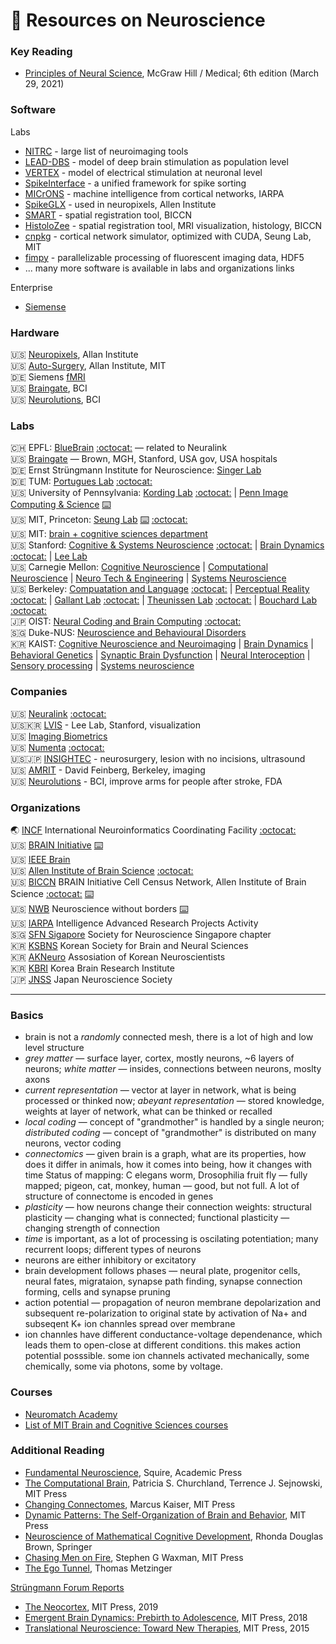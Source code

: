 # 🌌 Resources on Neuroscience

### Key Reading

* [Principles of Neural Science](https://www.amazon.com/Principles-Neural-Science-Sixth-Kandel-dp-1259642232/dp/1259642232), McGraw Hill / Medical; 6th edition (March 29, 2021)

### Software

Labs
* [NITRC](https://www.nitrc.org/projects) - large list of neuroimaging tools
* [LEAD-DBS](https://www.lead-dbs.org/) - model of deep brain stimulation as population level
* [VERTEX](http://vertexsimulator.org/) - model of electrical stimulation at neuronal level
* [SpikeInterface](https://github.com/SpikeInterface) - a unified framework for spike sorting
* [MICrONS](https://www.iarpa.gov/index.php/research-programs/microns) - machine intelligence from cortical networks, IARPA
* [SpikeGLX](http://billkarsh.github.io/SpikeGLX/) - used in neuropixels, Allen Institute
* [SMART](https://github.com/mjin1812/SMART) - spatial registration tool, BICCN
* [HistoloZee](http://picsl.upenn.edu/software/histolozee/) - spatial registration tool, MRI visualization, histology, BICCN
* [cnpkg](https://github.com/srinituraga/cnpkg) - cortical network simulator, optimized with CUDA, Seung Lab, MIT
* [fimpy](https://github.com/portugueslab/fimpy) - parallelizable processing of fluorescent imaging data, HDF5
* ... many more software is available in labs and organizations links

Enterprise
* [Siemense](https://www.siemens-healthineers.com/en-sg/magnetic-resonance-imaging/options-and-upgrades/clinical-applications)

### Hardware
🇺🇸 [Neuropixels](https://www.neuropixels.org/), Allan Institute  
🇺🇸 [Auto-Surgery](http://www.autosurgery.org/), Allan Institute, MIT  
🇩🇪 Siemens [fMRI](https://www.siemens-healthineers.com/en-sg/magnetic-resonance-imaging)  
🇺🇸 [Braingate](https://www.braingate.org), BCI   
🇺🇸 [Neurolutions](https://www.neurolutions.com), BCI  

### Labs
🇨🇭 EPFL: [BlueBrain](https://www.epfl.ch/research/domains/bluebrain/) [:octocat:](https://github.com/BlueBrain) — related to Neuralink  
🇺🇸 [Braingate](https://www.braingate.org) — Brown, MGH, Stanford, USA gov, USA hospitals  
🇩🇪 Ernst Strüngmann Institute for Neuroscience: [Singer Lab](https://www.esi-frankfurt.de/research/singer-lab/)  
🇩🇪 TUM: [Portugues Lab](http://www.portugueslab.com) [:octocat:](https://github.com/portugueslab)  
🇺🇸 University of Pennsylvania: [Kording Lab](www.kordinglab.com) [:octocat:](https://github.com/KordingLab) | [Penn Image Computing & Science](www.picsl.upenn.edu) [:keyboard:](http://picsl.upenn.edu/software/)  
🇺🇸 MIT, Princeton: [Seung Lab](https://seunglab.org/) [:keyboard:](https://seunglab.org/software/) [:octocat:](https://github.com/seung-lab)  
🇺🇸 MIT: [brain + cognitive sciences department](https://bcs.mit.edu/)  
🇺🇸 Stanford: [Cognitive & Systems Neuroscience](https://med.stanford.edu/scsnl/about1.html) [:octocat:](https://github.com/scsnl) | [Brain Dynamics](https://web.stanford.edu/group/bdl/) [:octocat:](https://github.com/braindynamicslab) | [Lee Lab](https://llab.stanford.edu/index.html)  
🇺🇸 Carnegie Mellon: [Cognitive Neuroscience](https://www.cmu.edu/ni/research/cognitive-neuroscience.html) | [Computational Neuroscience](https://www.cmu.edu/ni/research/computational-neuroscience.html) | [Neuro Tech & Engineering](https://www.cmu.edu/ni/research/neuro-tech-and-engineering.html) | [Systems Neuroscience](https://www.cmu.edu/ni/research/systems-neuroscience.html)  
🇺🇸 Berkeley: [Compuatation and Language](http://colala.berkeley.edu/) [:octocat:](https://github.com/piantado) | [Perceptual Reality](http://www.emilyacooper.org/index.html) [:octocat:](https://github.com/eacooper) | [Gallant Lab](https://www.gallantlab.org) [:octocat:](https://github.com/gallantlab) | [Theunissen Lab](http://theunissen.berkeley.edu) [:octocat:](https://github.com/theunissenlab) | [Bouchard Lab](https://bouchardlab.lbl.gov/) [:octocat:](https://github.com/BouchardLab)  
🇯🇵 OIST: [Neural Coding and Brain Computing](https://groups.oist.jp/ncbc) [:octocat:](https://github.com/oist-ncbc)  
🇸🇬 Duke-NUS: [Neuroscience and Behavioural Disorders](https://www.duke-nus.edu.sg/nbd)  
🇰🇷 KAIST: [Cognitive Neuroscience and Neuroimaging](http://ibrain.kaist.ac.kr/) | [Brain Dynamics](http://raphe.kaist.ac.kr/index.htm) | [Behavioral Genetics](https://sites.google.com/site/bglabkorea/) | [Synaptic Brain Dysfunction](http://molneuro.kaist.ac.kr/contents/) | [Neural Interoception](https://www.suhlab-neuralinteroception.kaist.ac.kr/) | [Sensory processing](https://sites.google.com/site/leelab2013/) | [Systems neuroscience](https://sites.google.com/site/systemsneurolaboratory/)  

### Companies
🇺🇸 [Neuralink](https://neuralink.com) [:octocat:](https://github.com/neuralinkcorp)  
🇺🇸🇰🇷 [LVIS](http://lviscorp.com/) - Lee Lab, Stanford, visualization  
🇺🇸 [Imaging Biometrics](https://www.imagingbiometrics.com)  
🇺🇸 [Numenta](https://numenta.com) [:octocat:](https://github.com/numenta)  
🇺🇸🇯🇵 [INSIGHTEC](https://www.insightec.com/) - neurosurgery, lesion with no incisions, ultrasound  
🇺🇸 [AMRIT](https://www.advancedmri.com) - David Feinberg, Berkeley, imaging  
🇺🇸 [Neurolutions](https://www.neurolutions.com) - BCI, improve arms for people after stroke, FDA

### Organizations
🌏 [INCF](http://www.incf.org) International Neuroinformatics Coordinating Facility [:octocat:](https://github.com/INCF)  
🇺🇸 [BRAIN Initiative](https://www.braininitiative.org/) [:keyboard:](https://www.braininitiative.org/toolmakers-resources/)  
🇺🇸 [IEEE Brain](https://brain.ieee.org/)  
🇺🇸 [Allen Institute of Brain Science](https://alleninstitute.org/what-we-do/brain-science/) [:octocat:](http://alleninstitute.github.io/)  
🇺🇸 [BICCN](https://biccn.org/) BRAIN Initiative Cell Census Network, Allen Institute of Brain Science [:octocat:](https://github.com/BICCN) [:keyboard:](https://biccn.org/tools)  
🇺🇸 [NWB](https://www.nwb.org/) Neuroscience without borders [:keyboard:](https://www.nwb.org/source-codes/)  
🇺🇸 [IARPA](https://www.iarpa.gov) Intelligence Advanced Research Projects Activity  
🇸🇬 [SFN Sigapore](https://www.sfn.sg/) Society for Neuroscience Singapore chapter  
🇰🇷 [KSBNS](https://www.ksbns.org/Default.asp) Korean Society for Brain and Neural Sciences  
🇰🇷 [AKNeuro](https://akneuro.org/) Assosiation of Korean Neuroscientists  
🇰🇷 [KBRI](https://www.kbri.re.kr/new/pages_eng/main/) Korea Brain Research Institute  
🇯🇵 [JNSS](https://www.jnss.org/en/) Japan Neuroscience Society  

----

### Basics
* brain is not a _randomly_ connected mesh, there is a lot of high and low level structure
* _grey matter_ — surface layer, cortex, mostly neurons, ~6 layers of neurons; _white matter_ — insides, connections between neurons, moslty axons
* _current representation_ — vector at layer in network, what is being processed or thinked now; _abeyant representation_ — stored knowledge, weights at layer of network, what can be thinked or recalled
* _local coding_ — concept of "grandmother" is handled by a single neuron; _distributed coding_ — concept of "grandmother" is distributed on many neurons, vector coding
* _connectomics_ — given brain is a graph, what are its properties, how does it differ in animals, how it comes into being, how it changes with time Status of mapping: C elegans worm, Drosophilia fruit fly — fully mapped; pigeon, cat, monkey, human — good, but not full. A lot of structure of connectome is encoded in genes
* _plasticity_ — how neurons change their connection weights: structural plasticity — changing what is connected; functional plasticity — changing strength of connection
* _time_ is important, as a lot of processing is oscilating potentiation; many recurrent loops; different types of neurons
* neurons are either inhibitory or excitatory
* brain development follows phases — neural plate, progenitor cells, neural fates, migrataion, synapse path finding, synapse connection forming, cells and synapse pruning 
* action potential — propagation of neuron membrane depolarization and subsequent re-polarization to original state by activation of Na+ and subseqent K+ ion channles spread over membrane
* ion channles have different conductance-voltage dependenance, which leads them to open-close at different conditions. this makes action potential posssible. some ion channels activated mechanically, some chemically, some via photons, some by voltage.   

### Courses
* [Neuromatch Academy](https://github.com/NeuromatchAcademy)
* [List of MIT Brain and Cognitive Sciences courses](https://ocw.mit.edu/courses/brain-and-cognitive-sciences/)

### Additional Reading
* [Fundamental Neuroscience](https://www.goodreads.com/book/show/13658691-fundamental-neuroscience), Squire, Academic Press
* [The Computational Brain](https://www.goodreads.com/book/show/32078490-the-computational-brain),  Patricia S. Churchland,
Terrence J. Sejnowski, MIT Press
* [Changing Connectomes](https://www.goodreads.com/book/show/51456624-changing-connectomes), Marcus Kaiser, MIT Press
* [Dynamic Patterns: The Self-Organization of Brain and Behavior](https://mitpress.mit.edu/books/dynamic-patterns), MIT Press
* [Neuroscience of Mathematical Cognitive Development](https://www.goodreads.com/book/show/38250564-neuroscience-of-mathematical-cognitive-development), Rhonda Douglas Brown, Springer
* [Chasing Men on Fire](https://www.goodreads.com/book/show/36722581-chasing-men-on-fire), Stephen G Waxman, MIT Press
* [The Ego Tunnel](https://www.goodreads.com/book/show/5895503-the-ego-tunnel), Thomas Metzinger

[Strüngmann Forum Reports](https://mitpress.mit.edu/books/series/strungmann-forum-reports)
* [The Neocortex](https://mitpress.mit.edu/books/neocortex), MIT Press, 2019
* [Emergent Brain Dynamics: Prebirth to Adolescence](https://mitpress.mit.edu/books/emergent-brain-dynamics), MIT Press, 2018
* [Translational Neuroscience: Toward New Therapies](https://mitpress.mit.edu/books/translational-neuroscience), MIT Press, 2015
